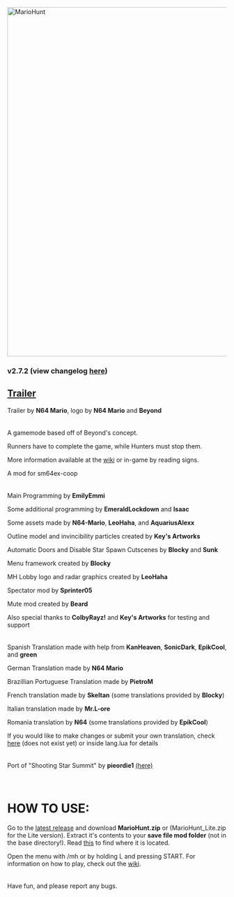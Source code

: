<img src="logo.png" alt="MarioHunt" width="800"/>

### v2.7.2 (view changelog [here](changelog.md))

## [Trailer](https://www.youtube.com/watch?v=hyuXu4Bzugs&ab_channel=N64Mario)

Trailer by **N64 Mario**, logo by **N64 Mario** and **Beyond**
<br/>
<br/>
<br/>
A gamemode based off of Beyond's concept.

Runners have to complete the game, while Hunters must stop them.

More information available at the [wiki](../../wiki) or in-game by reading signs.

A mod for sm64ex-coop
<br/>
<br/>
<br/>
Main Programming by **EmilyEmmi**

Some additional programming by **EmeraldLockdown** and **Isaac**

Some assets made by **N64-Mario**, **LeoHaha**, and **AquariusAlexx**

Outline model and invincibility particles created by **Key's Artworks**

Automatic Doors and Disable Star Spawn Cutscenes by **Blocky** and **Sunk**

Menu framework created by **Blocky**

MH Lobby logo and radar graphics created by **LeoHaha**

Spectator mod by **Sprinter05**

Mute mod created by **Beard**

Also special thanks to **ColbyRayz!** and **Key's Artworks** for testing and support
<br/>
<br/>
<br/>
Spanish Translation made with help from **KanHeaven**, **SonicDark**, **EpikCool**, and **green**

German Translation made by **N64 Mario**

Brazillian Portuguese Translation made by **PietroM**

French translation made by **Skeltan** (some translations provided by **Blocky**)

Italian translation made by **Mr.L-ore**

Romania translation by **N64** (some translations provided by **EpikCool**)

If you would like to make changes or submit your own translation, check [here](wiki/lang.md) (does not exist yet) or inside lang.lua for details
<br/>
<br/>
<br/>
Port of "Shooting Star Summit" by **pieordie1** [(here)](https://www.smwcentral.net/?p=section&a=details&id=13275)
<br/>
<br/>
<br/>
# HOW TO USE:
Go to the [latest release](https://github.com/EmilyEmmi/MarioHunt/releases) and download **MarioHunt.zip** or (MarioHunt_Lite.zip for the Lite version). Extract it's contents to your **save file mod folder** (not in the base directory!). Read [this](https://github.com/djoslin0/sm64ex-coop/blob/coop/docs/lua/lua.md) to find where it is located.

Open the menu with /mh or by holding L and pressing START. For information on how to play, check out the [wiki](../../wiki).
<br/>
<br/>
<br/>
Have fun, and please report any bugs.
